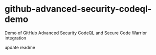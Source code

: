 # github-advanced-security-codeql-demo
Demo of GitHub Advanced Security CodeQL and Secure Code Warrior integration

update readme
